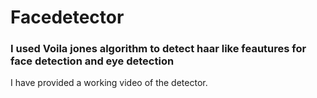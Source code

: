 # Facedetector
### I used Voila jones algorithm to detect haar like feautures for face detection and eye detection

I have provided a working video of the detector.
